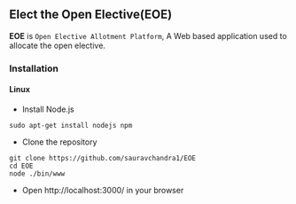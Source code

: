 ##  Elect the Open Elective(EOE)
**EOE** is `Open Elective Allotment Platform`, A Web based application used to allocate the open elective.

### Installation

#### Linux

- Install Node.js
```
sudo apt-get install nodejs npm
```

- Clone the repository
```
git clone https://github.com/sauravchandra1/EOE
cd EOE
node ./bin/www
```
- Open http://localhost:3000/ in your browser



